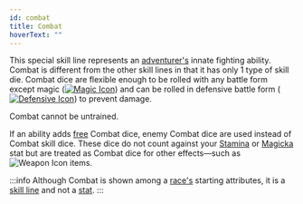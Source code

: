 ```yaml
---
id: combat
title: Combat
hoverText: ""
---
```


This special skill line represents an [adventurer's](/docs/all/glossary/adventurer) innate fighting ability. Combat is different from the other skill lines in that it has only 1 type of skill die. Combat dice are flexible enough to be rolled with any battle form except magic ([<img src="/icons/magic.svg" alt="Magic Icon" class="icon-svg" />](/docs/all/battle-forms/magic)) and can be rolled in defensive battle form ([<img src="/icons/defensive.svg" alt="Defensive Icon" class="icon-svg" />](/docs/all/battle-forms/defensive)) to prevent damage. 

Combat cannot be untrained.

If an ability adds [free](/docs/all/glossary/free) Combat dice, enemy Combat dice are used instead of Combat skill dice. These dice do not count against your [Stamina](/docs/all/stats/stamina) or [Magicka](/docs/all/stats/magicka) stat but are treated as Combat dice for other effects—such as <img src="/icons/weapon.svg" alt="Weapon Icon" class="icon-svg" /> items.

:::info
Although Combat is shown among a [race's](/docs/all/races/) starting attributes, it is a [skill line](/docs/all/skill-lines/) and not a [stat](/docs/category/stats).
:::